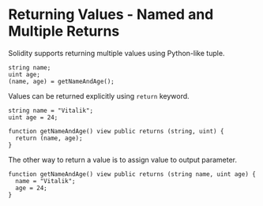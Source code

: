 # Returning Values - Named and Multiple Returns

Solidity supports returning multiple values using Python-like tuple.

```
string name;
uint age;
(name, age) = getNameAndAge();
```

Values can be returned explicitly using `return` keyword.

```
string name = "Vitalik";
uint age = 24;

function getNameAndAge() view public returns (string, uint) {
  return (name, age);
}
```

The other way to return a value is to assign value to output parameter.

```
function getNameAndAge() view public returns (string name, uint age) {
  name = "Vitalik";
  age = 24;
}
```
